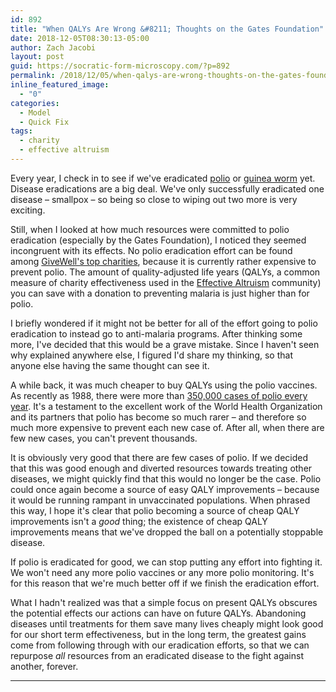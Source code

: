 ```yaml
---
id: 892
title: "When QALYs Are Wrong &#8211; Thoughts on the Gates Foundation"
date: 2018-12-05T08:30:13-05:00
author: Zach Jacobi
layout: post
guid: https://socratic-form-microscopy.com/?p=892
permalink: /2018/12/05/when-qalys-are-wrong-thoughts-on-the-gates-foundation/
inline_featured_image:
  - "0"
categories:
  - Model
  - Quick Fix
tags:
  - charity
  - effective altruism
---
```


Every year, I check in to see if we've eradicated <a href="http://polioeradication.org/">polio</a> or <a href="https://www.cartercenter.org/health/guinea_worm/index.html">guinea worm</a> yet. Disease eradications are a big deal. We've only successfully eradicated one disease – smallpox – so being so close to wiping out two more is very exciting.

Still, when I looked at how much resources were committed to polio eradication (especially by the Gates Foundation), I noticed they seemed incongruent with its effects. No polio eradication effort can be found among <a href="https://www.givewell.org/charities/top-charities">GiveWell's top charities</a>, because it is currently rather expensive to prevent polio. The amount of quality-adjusted life years (QALYs, a common measure of charity effectiveness used in the <a href="https://www.effectivealtruism.org/">Effective Altruism</a> community) you can save with a donation to preventing malaria is just higher than for polio.

I briefly wondered if it might not be better for all of the effort going to polio eradication to instead go to anti-malaria programs. After thinking some more, I've decided that this would be a grave mistake. Since I haven't seen why explained anywhere else, I figured I'd share my thinking, so that anyone else having the same thought can see it.

A while back, it was much cheaper to buy QALYs using the polio vaccines. As recently as 1988, there were more than <a href="https://www.cdc.gov/polio/progress/index.htm">350,000 cases of polio every year</a>. It's a testament to the excellent work of the World Health Organization and its partners that polio has become so much rarer – and therefore so much more expensive to prevent each new case of. After all, when there are few new cases, you can't prevent thousands.

It is obviously very good that there are few cases of polio. If we decided that this was good enough and diverted resources towards treating other diseases, we might quickly find that this would no longer be the case. Polio could once again become a source of easy QALY improvements – because it would be running rampant in unvaccinated populations. When phrased this way, I hope it's clear that polio becoming a source of cheap QALY improvements isn't a <em>good</em> thing; the existence of cheap QALY improvements means that we've dropped the ball on a potentially stoppable disease.

If polio is eradicated for good, we can stop putting any effort into fighting it. We won't need any more polio vaccines or any more polio monitoring. It's for this reason that we're much better off if we finish the eradication effort.

What I hadn't realized was that a simple focus on present QALYs obscures the potential effects our actions can have on future QALYs. Abandoning diseases until treatments for them save many lives cheaply might look good for our short term effectiveness, but in the long term, the greatest gains come from following through with our eradication efforts, so that we can repurpose <em>all</em> resources from an eradicated disease to the fight against another, forever.

<hr class="post-end" />
